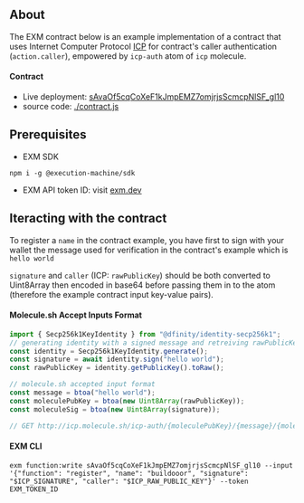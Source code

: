 ## About
The EXM contract below is an example implementation of a contract that uses Internet Computer Protocol [ICP](https://dfinity.org) for contract's caller authentication (`action.caller`), empowered by `icp-auth` atom of `icp` molecule.

#### Contract
- Live deployment: [sAvaOf5cqCoXeF1kJmpEMZ7omjrjsScmcpNlSF_gl10](https://api.exm.dev/read/sAvaOf5cqCoXeF1kJmpEMZ7omjrjsScmcpNlSF_gl10)
- source code: [./contract.js](./contract.js)

## Prerequisites

- EXM SDK
```console
npm i -g @execution-machine/sdk
```

- EXM API token ID: visit [exm.dev](https://exm.dev)

## Iteracting with the contract
To register a `name` in the contract example, you have first to sign with your wallet the message used for verification in the contract's example which is `hello world` 

`signature` and `caller` (ICP: `rawPublicKey`) should be both converted to Uint8Array then encoded in base64 before passing them in to the atom (therefore the example contract input key-value pairs).

#### Molecule.sh Accept Inputs Format

```js
import { Secp256k1KeyIdentity } from "@dfinity/identity-secp256k1";
// generating identity with a signed message and retreiving rawPublicKey
const identity = Secp256k1KeyIdentity.generate();
const signature = await identity.sign("hello world");
const rawPublicKey = identity.getPublicKey().toRaw();

// molecule.sh accepted input format
const message = btoa("hello world");
const moleculePubKey = btoa(new Uint8Array(rawPublicKey));
const moleculeSig = btoa(new Uint8Array(signature));

// GET http://icp.molecule.sh/icp-auth/{moleculePubKey}/{message}/{moleculeSig}


```

#### EXM CLI
```console
exm function:write sAvaOf5cqCoXeF1kJmpEMZ7omjrjsScmcpNlSF_gl10 --input '{"function": "register", "name": "buildooor", "signature": "$ICP_SIGNATURE", "caller": "$ICP_RAW_PUBLIC_KEY"}' --token EXM_TOKEN_ID
```
